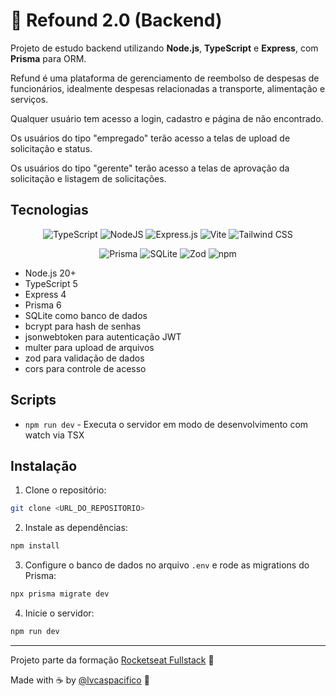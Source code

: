 # 💸 Refound 2.0 (Backend)

Projeto de estudo backend utilizando **Node.js**, **TypeScript** e **Express**, com **Prisma** para ORM.

Refund é uma plataforma de gerenciamento de reembolso de despesas de funcionários, idealmente despesas relacionadas a transporte, alimentação e serviços.

Qualquer usuário tem acesso a login, cadastro e página de não encontrado.

Os usuários do tipo "empregado" terão acesso a telas de upload de solicitação e status.

Os usuários do tipo "gerente" terão acesso a telas de aprovação da solicitação e listagem de solicitações.

## Tecnologias

<div align="center">

![TypeScript](https://img.shields.io/badge/typescript-%23323330.svg?style=for-the-badge&logo=typescript&logoColor=FFFFFF&color=2F74C0)
![NodeJS](https://img.shields.io/badge/node.js-6DA55F?style=for-the-badge&logo=node.js&logoColor=white)
![Express.js](https://img.shields.io/badge/express.js-%23404d59.svg?style=for-the-badge&logo=express&logoColor=%2361DAFB)
![Vite](https://img.shields.io/badge/vite-%23646CFF.svg?style=for-the-badge&logo=vite&logoColor=white)
![Tailwind CSS](https://img.shields.io/badge/tailwindcss-0F172A?logo=tailwindcss&style=for-the-badge&logoColor=white)

![Prisma](https://img.shields.io/badge/Prisma-3982CE?style=for-the-badge&logo=Prisma&logoColor=white)
![SQLite](https://img.shields.io/badge/sqlite-%2307405e.svg?style=for-the-badge&logo=sqlite&logoColor=white)
![Zod](https://img.shields.io/badge/zod-%233068b7.svg?style=for-the-badge&logo=zod&logoColor=white)
![npm](https://img.shields.io/badge/npm-6DA55F?style=for-the-badge&logo=npm&logoColor=white&color=000)

</div>

- Node.js 20+
- TypeScript 5
- Express 4
- Prisma 6
- SQLite como banco de dados
- bcrypt para hash de senhas
- jsonwebtoken para autenticação JWT
- multer para upload de arquivos
- zod para validação de dados
- cors para controle de acesso

## Scripts

- `npm run dev` - Executa o servidor em modo de desenvolvimento com watch via TSX

## Instalação

1. Clone o repositório:

```bash
git clone <URL_DO_REPOSITORIO>
````

2. Instale as dependências:

```bash
npm install
```

3. Configure o banco de dados no arquivo `.env` e rode as migrations do Prisma:

```bash
npx prisma migrate dev
```

4. Inicie o servidor:

```bash
npm run dev
```

---

Projeto parte da formação [Rocketseat Fullstack](https://www.rocketseat.com.br/formacao/fullstack) 🚀

Made with ☕ by [@lvcaspacifico](https://github.com/lvcaspacifico) 👋